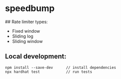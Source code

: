 # speedbump

## Rate limiter types:

- Fixed window
- Sliding log
- Sliding window

## Local development:

```shell
npm install --save-dev      // install dependencies
npx hardhat test            // run tests
```